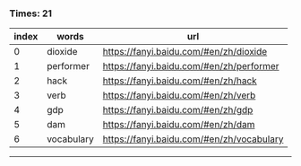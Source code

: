 ### Times: 21
| index | words | url |
| ------------ | ------------ | ------------ |
| 0| dioxide | https://fanyi.baidu.com/#en/zh/dioxide |
| 1| performer | https://fanyi.baidu.com/#en/zh/performer |
| 2| hack | https://fanyi.baidu.com/#en/zh/hack |
| 3| verb | https://fanyi.baidu.com/#en/zh/verb |
| 4| gdp | https://fanyi.baidu.com/#en/zh/gdp |
| 5| dam | https://fanyi.baidu.com/#en/zh/dam |
| 6| vocabulary | https://fanyi.baidu.com/#en/zh/vocabulary |




------------
